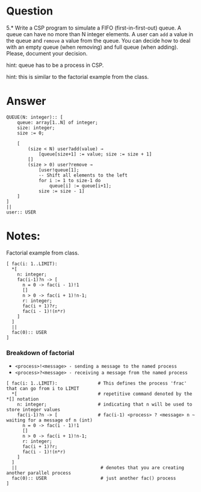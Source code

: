 # Question

5.* Write a CSP program to simulate a FIFO (first-in-first-out) queue.
A queue can have no more than N integer elements.  A user can `add` a
value in the queue and `remove` a value from the queue.  You can
decide how to deal with an empty queue (when removing) and full queue
(when adding).  Please, document your decision.

hint: queue has to be a process in CSP.

hint: this is similar to the factorial example from the class.

# Answer

```
QUEUE(N: integer):: [
    queue: array[1..N] of integer;
    size: integer;
    size := 0;

    [
        (size < N) user?add(value) → 
            [queue[size+1] := value; size := size + 1]
        []
        (size > 0) user?remove → 
            [user!queue[1]; 
            -- Shift all elements to the left
            for i := 1 to size-1 do
                queue[i] := queue[i+1];
            size := size - 1]
    ]
]
||
user:: USER
```


# Notes:
Factorial example from class.
```
[ fac(i: 1..LIMIT):
  *[
    n: integer;
    fac(i-1)?n -> [
      n = 0 -> fac(i - 1)!1
      []
      n > 0 -> fac(i + 1)!n-1;
      r: integer;
      fac(i + 1)?r;
      fac(i - 1)!(n*r)
    ]
  ]
  ||
  fac(0):: USER
]
```

### Breakdown of factorial

-  ```<process>!<message> - sending a message to the named process```
-  ```<process>?<message> - receiving a message from the named process```

```
[ fac(i: 1..LIMIT):               # This defines the process 'frac' that can go from i to LIMIT
  *[                              # repetitive command denoted by the *[] notation
    n: integer;                   # indicating that n will be used to store integer values
    fac(i-1)?n -> [               # fac(i-1) <process> ? <message> n ~ waiting for a message of n (int)
      n = 0 -> fac(i - 1)!1
      []
      n > 0 -> fac(i + 1)!n-1;
      r: integer;
      fac(i + 1)?r;
      fac(i - 1)!(n*r)
    ]
  ]
  ||                               # denotes that you are creating another parallel process
  fac(0):: USER                    # just another fac() process
]
```